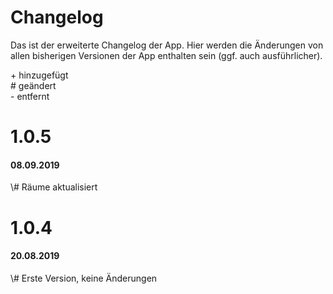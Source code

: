 <h1>Changelog</h1>

Das ist der erweiterte Changelog der App. Hier werden die Änderungen von allen bisherigen Versionen der App enthalten sein (ggf. auch ausführlicher).

\+ hinzugefügt<br>
\# geändert<br>
\- entfernt

<h1>1.0.5</h1>
<h4>08.09.2019</h4>
\# Räume aktualisiert 

<h1>1.0.4</h1>
<h4>20.08.2019</h4>
\# Erste Version, keine Änderungen<br>